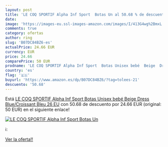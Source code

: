 ```yaml
---
layout: post
title: 'LE COQ SPORTIF Alpha Inf Sport  Botas Un al 50.68 % de descuento'
date: 
image: 'https://images-eu.ssl-images-amazon.com/images/I/413G4wg%2BmxL._SL200_.jpg'
comments: true
category: ofertas
author: ring
slug: 'B07DC84BZ6-es'
actualPrice: 24.66 EUR
currency: EUR
price: 24.66
comparePrice: 50 EUR
prodname: 'LE COQ SPORTIF Alpha Inf Sport  Botas Unisex bebé  Beige  Dress Blue/Croissant Bleu   26 EU'
country: 'es'
flag: '🇪🇸'
buyurl: 'https://www.amazon.es/dp/B07DC84BZ6/?tag=tolees-21'
descuento: '50.68'
---
```


Está [LE COQ SPORTIF Alpha Inf Sport  Botas Unisex bebé  Beige  Dress Blue/Croissant Bleu   26 EU](https://www.amazon.es/dp/B07DC84BZ6/?tag=tolees-21) con 50.68 de descuento por 24.66 EUR (original: 50 EUR) en el siguiente enlace!

[![LE COQ SPORTIF Alpha Inf Sport  Botas Un](https://images-eu.ssl-images-amazon.com/images/I/413G4wg%2BmxL._SL200_.jpg)](https://www.amazon.es/dp/B07DC84BZ6/?tag=tolees-21)

ℹ️:


[Ver la oferta!!](https://www.amazon.es/dp/B07DC84BZ6/?tag=tolees-21)
